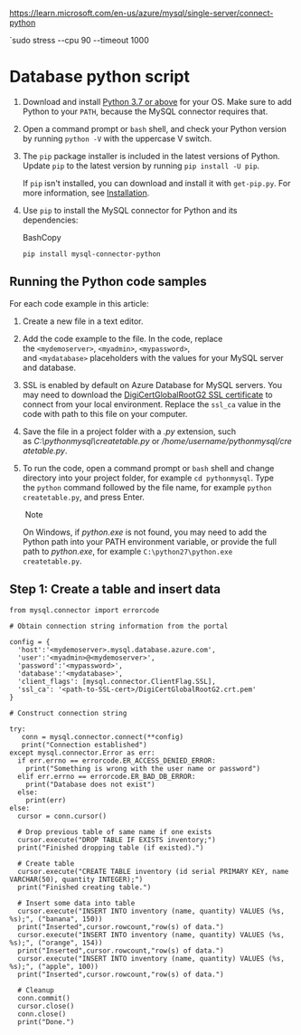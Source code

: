 https://learn.microsoft.com/en-us/azure/mysql/single-server/connect-python

`sudo stress --cpu 90 --timeout 1000

# Database python script
1. Download and install [Python 3.7 or above](https://www.python.org/downloads/) for your OS. Make sure to add Python to your `PATH`, because the MySQL connector requires that.
    
2. Open a command prompt or `bash` shell, and check your Python version by running `python -V` with the uppercase V switch.
    
3. The `pip` package installer is included in the latest versions of Python. Update `pip` to the latest version by running `pip install -U pip`.
    
    If `pip` isn't installed, you can download and install it with `get-pip.py`. For more information, see [Installation](https://pip.pypa.io/en/stable/installing/).
    
4. Use `pip` to install the MySQL connector for Python and its dependencies:
    
    BashCopy
    
    ```
    pip install mysql-connector-python
    ```

## Running the Python code samples

For each code example in this article:

1. Create a new file in a text editor.
    
2. Add the code example to the file. In the code, replace the `<mydemoserver>`, `<myadmin>`, `<mypassword>`, and `<mydatabase>` placeholders with the values for your MySQL server and database.
    
3. SSL is enabled by default on Azure Database for MySQL servers. You may need to download the [DigiCertGlobalRootG2 SSL certificate](https://cacerts.digicert.com/DigiCertGlobalRootG2.crt.pem) to connect from your local environment. Replace the `ssl_ca` value in the code with path to this file on your computer.
    
4. Save the file in a project folder with a _.py_ extension, such as _C:\pythonmysql\createtable.py_ or _/home/username/pythonmysql/createtable.py_.
    
5. To run the code, open a command prompt or `bash` shell and change directory into your project folder, for example `cd pythonmysql`. Type the `python` command followed by the file name, for example `python createtable.py`, and press Enter.
    
     Note
    
    On Windows, if _python.exe_ is not found, you may need to add the Python path into your PATH environment variable, or provide the full path to _python.exe_, for example `C:\python27\python.exe createtable.py`.
    

[](https://learn.microsoft.com/en-us/azure/mysql/single-server/connect-python#step-1-create-a-table-and-insert-data)

## Step 1: Create a table and insert data
```import mysql.connector
from mysql.connector import errorcode

# Obtain connection string information from the portal

config = {
  'host':'<mydemoserver>.mysql.database.azure.com',
  'user':'<myadmin>@<mydemoserver>',
  'password':'<mypassword>',
  'database':'<mydatabase>',
  'client_flags': [mysql.connector.ClientFlag.SSL],
  'ssl_ca': '<path-to-SSL-cert>/DigiCertGlobalRootG2.crt.pem'
}

# Construct connection string

try:
   conn = mysql.connector.connect(**config)
   print("Connection established")
except mysql.connector.Error as err:
  if err.errno == errorcode.ER_ACCESS_DENIED_ERROR:
    print("Something is wrong with the user name or password")
  elif err.errno == errorcode.ER_BAD_DB_ERROR:
    print("Database does not exist")
  else:
    print(err)
else:
  cursor = conn.cursor()

  # Drop previous table of same name if one exists
  cursor.execute("DROP TABLE IF EXISTS inventory;")
  print("Finished dropping table (if existed).")

  # Create table
  cursor.execute("CREATE TABLE inventory (id serial PRIMARY KEY, name VARCHAR(50), quantity INTEGER);")
  print("Finished creating table.")

  # Insert some data into table
  cursor.execute("INSERT INTO inventory (name, quantity) VALUES (%s, %s);", ("banana", 150))
  print("Inserted",cursor.rowcount,"row(s) of data.")
  cursor.execute("INSERT INTO inventory (name, quantity) VALUES (%s, %s);", ("orange", 154))
  print("Inserted",cursor.rowcount,"row(s) of data.")
  cursor.execute("INSERT INTO inventory (name, quantity) VALUES (%s, %s);", ("apple", 100))
  print("Inserted",cursor.rowcount,"row(s) of data.")

  # Cleanup
  conn.commit()
  cursor.close()
  conn.close()
  print("Done.")
```

